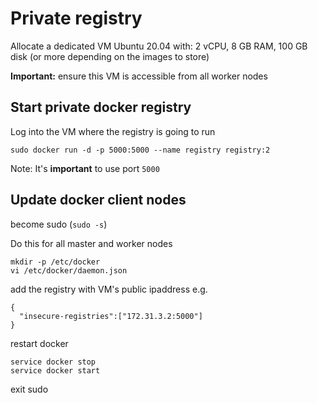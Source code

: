 # Private registry

Allocate a dedicated VM Ubuntu 20.04 with: 2 vCPU, 8 GB RAM, 100 GB disk (or more depending on the images to store)

**Important:** ensure this VM is accessible from all worker nodes

## Start private docker registry

Log into the VM where the registry is going to run

```
sudo docker run -d -p 5000:5000 --name registry registry:2
```

Note: It's **important** to use port `5000`

## Update docker client nodes

become sudo (`sudo -s`)

Do this for all master and worker nodes

```
mkdir -p /etc/docker
vi /etc/docker/daemon.json
```

add the registry with VM's public ipaddress e.g.

```
{
  "insecure-registries":["172.31.3.2:5000"]
}
```

restart docker

```
service docker stop
service docker start
```

exit sudo